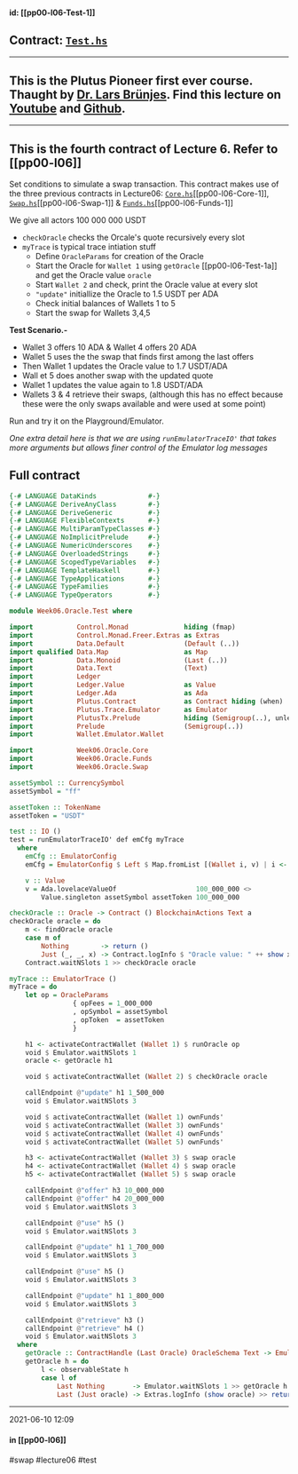 #### id: [[pp00-l06-Test-1]]
## Contract: [`Test.hs`](https://github.com/input-output-hk/plutus-pioneer-program/blob/main/code/week06/src/Week06/Oracle/Test.hs)

---
This is the Plutus Pioneer first ever course. Thaught by [Dr. Lars Brünjes](https://github.com/brunjlar). Find this lecture on [Youtube](https://www.youtube.com/watch?v=wY7R-PJn66g&t=4865s) and [Github](https://github.com/input-output-hk/plutus-pioneer-program/tree/main/code/week06).
---

---
This is the fourth contract of Lecture 6. Refer to [[pp00-l06]]
---

Set conditions to simulate a swap transaction. This contract makes use of the three previous contracts in Lecture06: [`Core.hs`](https://github.com/input-output-hk/plutus-pioneer-program/blob/main/code/week06/src/Week06/Oracle/Core.hs)[[pp00-l06-Core-1]], [`Swap.hs`](https://github.com/input-output-hk/plutus-pioneer-program/blob/main/code/week06/src/Week06/Oracle/Swap.hs)[[pp00-l06-Swap-1]] & [`Funds.hs`](https://github.com/input-output-hk/plutus-pioneer-program/blob/main/code/week06/src/Week06/Oracle/Funds.hs)[[pp00-l06-Funds-1]]

We give all actors 100 000 000 USDT
-   `checkOracle` checks the Orcale's quote recursively every slot
-   `myTrace`   is typical trace intiation stuff
    -   Define `OracleParams` for creation of the Oracle
    -   Start the Oracle for `Wallet 1` using `getOracle` [[pp00-l06-Test-1a]] and get the Oracle  value `oracle`
    -   Start `Wallet 2` and check, print the Oracle value at every slot
    -   `"update"` initiallize the Oracle to 1.5 USDT per ADA
    -   Check initial balances of Wallets 1 to 5
    -   Start the swap for Wallets 3,4,5

**Test Scenario.-** 

-   Wallet 3 offers 10 ADA & Wallet 4 offers 20 ADA
-   Wallet 5 uses the the swap that finds first among the last offers
-  Then Wallet 1 updates the Oracle value to 1.7 USDT/ADA
-  Wall et 5 does another swap with the updated quote
-  Wallet 1 updates the value again to 1.8 USDT/ADA
-  Wallets 3 & 4 retrieve their swaps, (although this has no effect because these were the only swaps available and were used at some point)
  
Run and try it on the Playground/Emulator.

*One extra detail here is that we are using `runEmulatorTraceIO'` that takes more arguments but allows finer control of the Emulator log messages*


## Full contract

```haskell
{-# LANGUAGE DataKinds             #-}
{-# LANGUAGE DeriveAnyClass        #-}
{-# LANGUAGE DeriveGeneric         #-}
{-# LANGUAGE FlexibleContexts      #-}
{-# LANGUAGE MultiParamTypeClasses #-}
{-# LANGUAGE NoImplicitPrelude     #-}
{-# LANGUAGE NumericUnderscores    #-}
{-# LANGUAGE OverloadedStrings     #-}
{-# LANGUAGE ScopedTypeVariables   #-}
{-# LANGUAGE TemplateHaskell       #-}
{-# LANGUAGE TypeApplications      #-}
{-# LANGUAGE TypeFamilies          #-}
{-# LANGUAGE TypeOperators         #-}

module Week06.Oracle.Test where

import           Control.Monad              hiding (fmap)
import           Control.Monad.Freer.Extras as Extras
import           Data.Default               (Default (..))
import qualified Data.Map                   as Map
import           Data.Monoid                (Last (..))
import           Data.Text                  (Text)
import           Ledger
import           Ledger.Value               as Value
import           Ledger.Ada                 as Ada
import           Plutus.Contract            as Contract hiding (when)
import           Plutus.Trace.Emulator      as Emulator
import           PlutusTx.Prelude           hiding (Semigroup(..), unless)
import           Prelude                    (Semigroup(..))
import           Wallet.Emulator.Wallet

import           Week06.Oracle.Core
import           Week06.Oracle.Funds
import           Week06.Oracle.Swap

assetSymbol :: CurrencySymbol
assetSymbol = "ff"

assetToken :: TokenName
assetToken = "USDT"

test :: IO ()
test = runEmulatorTraceIO' def emCfg myTrace
  where
    emCfg :: EmulatorConfig
    emCfg = EmulatorConfig $ Left $ Map.fromList [(Wallet i, v) | i <- [1 .. 10]]

    v :: Value
    v = Ada.lovelaceValueOf                    100_000_000 <>
        Value.singleton assetSymbol assetToken 100_000_000

checkOracle :: Oracle -> Contract () BlockchainActions Text a
checkOracle oracle = do
    m <- findOracle oracle
    case m of
        Nothing        -> return ()
        Just (_, _, x) -> Contract.logInfo $ "Oracle value: " ++ show x
    Contract.waitNSlots 1 >> checkOracle oracle

myTrace :: EmulatorTrace ()
myTrace = do
    let op = OracleParams
                { opFees = 1_000_000
                , opSymbol = assetSymbol
                , opToken  = assetToken
                }

    h1 <- activateContractWallet (Wallet 1) $ runOracle op
    void $ Emulator.waitNSlots 1
    oracle <- getOracle h1

    void $ activateContractWallet (Wallet 2) $ checkOracle oracle

    callEndpoint @"update" h1 1_500_000
    void $ Emulator.waitNSlots 3

    void $ activateContractWallet (Wallet 1) ownFunds'
    void $ activateContractWallet (Wallet 3) ownFunds'
    void $ activateContractWallet (Wallet 4) ownFunds'
    void $ activateContractWallet (Wallet 5) ownFunds'

    h3 <- activateContractWallet (Wallet 3) $ swap oracle
    h4 <- activateContractWallet (Wallet 4) $ swap oracle
    h5 <- activateContractWallet (Wallet 5) $ swap oracle

    callEndpoint @"offer" h3 10_000_000
    callEndpoint @"offer" h4 20_000_000
    void $ Emulator.waitNSlots 3

    callEndpoint @"use" h5 ()
    void $ Emulator.waitNSlots 3

    callEndpoint @"update" h1 1_700_000
    void $ Emulator.waitNSlots 3

    callEndpoint @"use" h5 ()
    void $ Emulator.waitNSlots 3

    callEndpoint @"update" h1 1_800_000
    void $ Emulator.waitNSlots 3

    callEndpoint @"retrieve" h3 ()
    callEndpoint @"retrieve" h4 ()
    void $ Emulator.waitNSlots 3
  where
    getOracle :: ContractHandle (Last Oracle) OracleSchema Text -> EmulatorTrace Oracle
    getOracle h = do
        l <- observableState h
        case l of
            Last Nothing       -> Emulator.waitNSlots 1 >> getOracle h
            Last (Just oracle) -> Extras.logInfo (show oracle) >> return oracle
```


---
2021-06-10 12:09
#### in [[pp00-l06]]

#swap #lecture06 #test